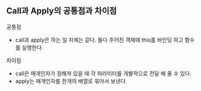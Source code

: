 ## Call과 Apply의 공통점과 차이점
공통점
- call과 apply은 하는 일 자체는 같다. 둘다 주어진 객체에 this를 바인딩 하고 함수를 실행한다.

차이점
- call은 매개인자가 정해져 있을 때 각 파라미터를 개별적으로 전달 해 줄 수 있다.
- apply는 매개인자를 한개의 배열로 묶어서 보낸다.